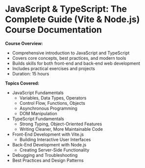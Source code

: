# JavaScript & TypeScript: The Complete Guide (Vite & Node.js) Course Documentation

**Course Overview:**

* Comprehensive introduction to JavaScript and TypeScript
* Covers core concepts, best practices, and modern tools
* Builds skills for both front-end and back-end web development
* Includes practical exercises and projects
* Duration: 15 hours

**Topics Covered:**

* JavaScript Fundamentals
   * Variables, Data Types, Operators
   * Control Flow, Functions, Objects
   * Asynchronous Programming
   * DOM Manipulation
* TypeScript Fundamentals
   * Strong Typing, Object-Oriented Features
   * Writing Cleaner, More Maintainable Code
* Front-End Development with Vite.js
   * Building Interactive User Interfaces
* Back-End Development with Node.js
   * Creating Server-Side Functionality
* Debugging and Troubleshooting
* Best Practices and Design Patterns


